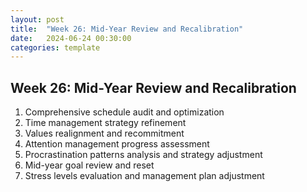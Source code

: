 ```yaml
---
layout: post
title:  "Week 26: Mid-Year Review and Recalibration"
date:   2024-06-24 00:30:00
categories: template
---
```



## Week 26: Mid-Year Review and Recalibration
1. Comprehensive schedule audit and optimization
2. Time management strategy refinement
3. Values realignment and recommitment
4. Attention management progress assessment
5. Procrastination patterns analysis and strategy adjustment
6. Mid-year goal review and reset
7. Stress levels evaluation and management plan adjustment

